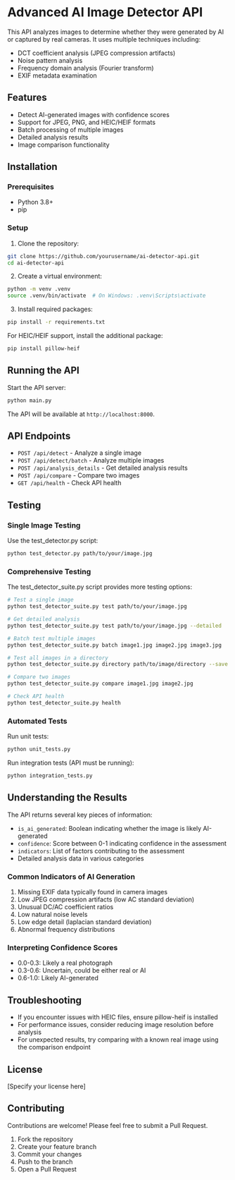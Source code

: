 # Advanced AI Image Detector API

This API analyzes images to determine whether they were generated by AI or captured by real cameras. It uses multiple techniques including:

- DCT coefficient analysis (JPEG compression artifacts)
- Noise pattern analysis
- Frequency domain analysis (Fourier transform)
- EXIF metadata examination

## Features

- Detect AI-generated images with confidence scores
- Support for JPEG, PNG, and HEIC/HEIF formats
- Batch processing of multiple images
- Detailed analysis results
- Image comparison functionality

## Installation

### Prerequisites

- Python 3.8+
- pip

### Setup

1. Clone the repository:

```bash
git clone https://github.com/yourusername/ai-detector-api.git
cd ai-detector-api
```

2. Create a virtual environment:

```bash
python -m venv .venv
source .venv/bin/activate  # On Windows: .venv\Scripts\activate
```

3. Install required packages:

```bash
pip install -r requirements.txt
```

For HEIC/HEIF support, install the additional package:

```bash
pip install pillow-heif
```

## Running the API

Start the API server:

```bash
python main.py
```

The API will be available at `http://localhost:8000`.

## API Endpoints

- `POST /api/detect` - Analyze a single image
- `POST /api/detect/batch` - Analyze multiple images
- `POST /api/analysis_details` - Get detailed analysis results
- `POST /api/compare` - Compare two images
- `GET /api/health` - Check API health

## Testing

### Single Image Testing

Use the test_detector.py script:

```bash
python test_detector.py path/to/your/image.jpg
```

### Comprehensive Testing

The test_detector_suite.py script provides more testing options:

```bash
# Test a single image
python test_detector_suite.py test path/to/your/image.jpg

# Get detailed analysis
python test_detector_suite.py test path/to/your/image.jpg --detailed

# Batch test multiple images
python test_detector_suite.py batch image1.jpg image2.jpg image3.jpg

# Test all images in a directory
python test_detector_suite.py directory path/to/image/directory --save

# Compare two images
python test_detector_suite.py compare image1.jpg image2.jpg

# Check API health
python test_detector_suite.py health
```

### Automated Tests

Run unit tests:

```bash
python unit_tests.py
```

Run integration tests (API must be running):

```bash
python integration_tests.py
```

## Understanding the Results

The API returns several key pieces of information:

- `is_ai_generated`: Boolean indicating whether the image is likely AI-generated
- `confidence`: Score between 0-1 indicating confidence in the assessment
- `indicators`: List of factors contributing to the assessment
- Detailed analysis data in various categories

### Common Indicators of AI Generation

1. Missing EXIF data typically found in camera images
2. Low JPEG compression artifacts (low AC standard deviation)
3. Unusual DC/AC coefficient ratios
4. Low natural noise levels
5. Low edge detail (laplacian standard deviation)
6. Abnormal frequency distributions

### Interpreting Confidence Scores

- 0.0-0.3: Likely a real photograph
- 0.3-0.6: Uncertain, could be either real or AI
- 0.6-1.0: Likely AI-generated

## Troubleshooting

- If you encounter issues with HEIC files, ensure pillow-heif is installed
- For performance issues, consider reducing image resolution before analysis
- For unexpected results, try comparing with a known real image using the comparison endpoint

## License

[Specify your license here]

## Contributing

Contributions are welcome! Please feel free to submit a Pull Request.

1. Fork the repository
2. Create your feature branch
3. Commit your changes
4. Push to the branch
5. Open a Pull Request 